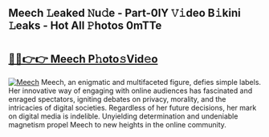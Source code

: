 ## Meech 𝙻eaked 𝙽u𝚍e - Part-0IY 𝚅𝚒deo B𝚒kini 𝙻eaks - Hot All 𝙿hotos 0mTTe

# <h2><a href="http://ld1i6t.urlbe.top/?page=Meech">🔗🔗👉👉 Meech P𝚑oto𝚜Vid𝚎o</a></h2>

[![Meech](https://i.imgur.com/eBuTRDB.gif)](http://ld1i6t.urlbe.top/?page=Meech)
Meech, an enigmatic and multifaceted figure, defies simple labels. Her innovative way of engaging with online audiences has fascinated and enraged spectators, igniting debates on privacy, morality, and the intricacies of digital societies. Regardless of her future decisions, her mark on digital media is indelible. Unyielding determination and undeniable magnetism propel Meech to new heights in the online community.
